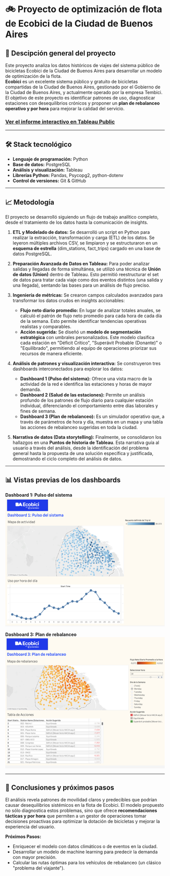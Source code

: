 # 🚲 Proyecto de optimización de flota de Ecobici de la Ciudad de Buenos Aires 

## 📝 Descipción general del proyecto

Este proyecto analiza los datos históricos de viajes del sistema público de bicicletas Ecobici de la Ciudad de Buenos Aires para desarrollar un modelo de optimización de la flota.\
**Ecobici** es un excelente sistema público y gratuito de bicicletas compartidas de la Ciudad de Buenos Aires, gestionado por el Gobierno de la Ciudad de Buenos Aires, y actualmente operado por la empresa Tembici.\
El objetivo de este proyecto es identificar patrones de uso, diagnosticar estaciones con desequilibrios crónicos y proponer un **plan de rebalanceo operativo y por hora** para mejorar la calidad del servicio.


### [Ver el informe interactivo en Tableau Public](https://public.tableau.com/views/ProyectoparalaoptimizacindelserviciodeEcobici/Puntosdehistoria?:language=es-ES&:sid=&:redirect=auth&:display_count=n&:origin=viz_share_link)

---

## 🛠️ Stack tecnológico

* **Lenguaje de programación:** Python
* **Base de datos:** PostgreSQL
* **Análisis y visualización:** Tableau
* **Librerías Python:** Pandas, Psycopg2, python-dotenv
* **Control de versiones:** Git & GitHub

---

## 📈 Metodología

El proyecto se desarrolló siguiendo un flujo de trabajo analítico completo, desde el tratamiento de los datos hasta la comunicación de insights.

1.  **ETL y Modelado de datos:** Se desarrolló un script en Python para realizar la extracción, transformación y carga (ETL) de los datos. Se leyeron múltiples archivos CSV, se limpiaron y se estructuraron en un **esquema de estrella** (dim_stations, fact_trips) cargado en una base de datos PostgreSQL.

2.  **Preparación Avanzada de Datos en Tableau:** Para poder analizar salidas y llegadas de forma simultánea, se utilizó una técnica de **Unión de datos (Union)** dentro de Tableau. Esto permitió reestructurar el set de datos para tratar cada viaje como dos eventos distintos (una salida y una llegada), sentando las bases para un análisis de flujo preciso.

3.  **Ingeniería de métricas:** Se crearon campos calculados avanzados para transformar los datos crudos en insights accionables:
    * **Flujo neto diario promedio:** En lugar de analizar totales anuales, se calculó el patrón de flujo neto promedio para cada hora de cada día de la semana. Esto permite identificar tendencias operativas realistas y comparables.
    * **Acción sugerida:** Se diseñó un **modelo de segmentación estratégica** con umbrales personalizados. Este modelo clasifica cada estación en "Déficit Crítico", "Superávit Probable (Donante)" o "Equilibrado", permitiendo al equipo de operaciones priorizar sus recursos de manera eficiente.

4.  **Análisis de patrones y visualización interactiva:** Se construyeron tres dashboards interconectados para explorar los datos:
    * **Dashboard 1 (Pulso del sistema):** Ofrece una vista macro de la actividad de la red e identifica las estaciones y horas de mayor demanda.
    * **Dashboard 2 (Salud de las estaciones):** Permite un análisis profundo de los patrones de flujo diario para cualquier estación individual, diferenciando el comportamiento entre días laborales y fines de semana.
    * **Dashboard 3 (Plan de rebalanceo):** Es un simulador operativo que, a través de parámetros de hora y día, muestra en un mapa y una tabla las acciones de rebalanceo sugeridas en toda la ciudad.

5.  **Narrativa de datos (Data storytelling):** Finalmente, se consolidaron los hallazgos en una **Puntos de historia de Tableau**. Esta narrativa guía al usuario a través del análisis, desde la identificación del problema general hasta la propuesta de una solución específica y justificada, demostrando el ciclo completo del análisis de datos.

---

## 📊 Vistas previas de los dashboards

**Dashboard 1: Pulso del sistema**
![Dashboard 1 Pulso del sistema](https://github.com/micky-albornoz/proyecto-optimizacion-ecobici/blob/main/images/dashboard-1-pulso-sistema.png)

**Dashboard 3: Plan de rebalanceo**
![Dashboard 3 Plan de rebalanceo](https://github.com/micky-albornoz/proyecto-optimizacion-ecobici/blob/main/images/dashboard-3-plan-rebalanceo.png)

---

## 🚀 Conclusiones y próximos pasos

El análisis revela patrones de movilidad claros y predecibles que podrían causar desequilibrios sistémicos en la flota de Ecobici. El modelo propuesto no sólo diagnostica estos problemas, sino que ofrece **recomendaciones tácticas y por hora** que permiten a un gestor de operaciones tomar decisiones proactivas para optimizar la dotación de bicicletas y mejorar la experiencia del usuario.

**Próximos Pasos:**
* Enriquecer el modelo con datos climáticos o de eventos en la ciudad.
* Desarrollar un modelo de machine learning para predecir la demanda con mayor precisión.
* Calcular las rutas óptimas para los vehículos de rebalanceo (un clásico "problema del viajante").
